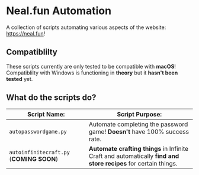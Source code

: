# Neal.fun Automation

A collection of scripts automating various aspects of the website: <https://neal.fun>!

## Compatiblilty

These scripts currently are only tested to be compatible with **macOS**! Compatiblilty with Windows is functioning in **theory** but it **hasn't been tested** yet.

## What do the scripts do?

| Script Name: | Script Purpose: |
| ------------ | --------------- |
| `autopasswordgame.py` | Automate completing the password game! **Doesn't** have 100% success rate. |
| `autoinfinitecraft.py` (**COMING SOON**) | **Automate crafting things** in Infinite Craft and automatically **find and store recipes** for certain things. |
